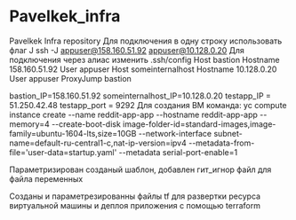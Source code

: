 # Pavelkek_infra
Pavelkek Infra repository
Для подключения в одну строку использовать флаг J
ssh -J appuser@158.160.51.92 appuser@10.128.0.20
Для подключения через алиас изменить .ssh/config
Host bastion
    Hostname 158.160.51.92
    User appuser
Host someinternalhost
    Hostname 10.128.0.20
    User appuser
    ProxyJump bastion

bastion_IP=158.160.51.92
someinternalhost_IP=10.128.0.20
testapp_IP = 51.250.42.48
testapp_port = 9292
Для создания ВМ команда:
yc compute instance create    --name reddit-app-app    --hostname reddit-app-app    --memory=4    --create-boot-disk image-folder-id=standard-images,image-family=ubuntu-1604-lts,size=10GB    --network-interface subnet-name=default-ru-central1-c,nat-ip-version=ipv4    --metadata-from-file='user-data=startup.yaml'    --metadata serial-port-enable=1

Параметризирован созданый шаблон, добавлен гит_игнор файл для файла переменных

Созданы и параметрезированны файлы tf для развертки ресурса виртуальной машины и деплоя приложения с помощью terraform
